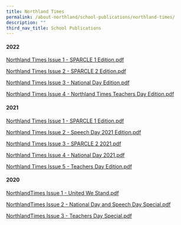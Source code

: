 ```yaml
---
title: Northland Times
permalink: /about-northland/school-publications/northland-times/
description: ""
third_nav_title: School Publications
---
```

<h4><strong>2022</strong></h4>
<p><a href="/files/Northland%20Times%20Issue%201%20-%20SPARCLE%201%20Edition.pdf">Northland Times Issue 1 - SPARCLE 1 Edition.pdf</a></p>
<p><a href="/files/Northland%20Times%20Issue%202%20-%20SPARCLE%202%20Edition.pdf">Northland Times Issue 2 - SPARCLE 2 Edition.pdf</a></p>
<p><a href="/files/Northland%20Times%20Issue%203%20-%20National%20Day%20Edition.pdf">Northland Times Issue 3 - National Day Edition.pdf</a></p>
<p><a href="/files/Northland%20Times%20Issue%204%20-%20Northland%20Times%20Teachers%20Day%20Edition.pdf">Northland Times Issue 4 - Northland Times Teachers Day Edition.pdf</a></p>
<h4><strong>2021&nbsp;</strong></h4>
<p><a href="/files/Northland%20Times%20Issue%201%20-%20SPARCLE%201%20Edition.pdf">Northland Times Issue 1 - SPARCLE 1 Edition.pdf</a></p>
<p><a href="/files/Northland%20Times%20Issue%202%20-%20Speech%20Day%202021%20Edition.pdf">Northland Times Issue 2 - Speech Day 2021 Edition.pdf</a></p>
<p><a href="/files/Northland%20Times%20Issue%203%20-%20SPARCLE%202%202021.pdf">Northland Times Issue 3 - SPARCLE 2 2021.pdf</a></p>
<div>
<p><a href="/files/Northland%20Times%20Issue%204%20-%20National%20Day%202021.pdf">Northland Times Issue 4 - National Day 2021.pdf</a></p>
<p><a href="/files/Northland%20Times%20Issue%205%20-%20Teachers%20Day%20Edition.pdf">Northland Times Issue 5 - Teachers Day Edition.pdf</a></p>
<h4><strong>2020</strong></h4>
<p><a href="https://northlandsec.moe.edu.sg/qql/slot/u511/About%20Northland/From%20the%20P%20Desk/NorthlandTimes%20Issue%201%20-%20United%20We%20Stand.pdf">NorthlandTimes Issue 1 - United We Stand.pdf</a></p>
<p><a href="https://northlandsec.moe.edu.sg/qql/slot/u511/About%20Northland/From%20the%20P%20Desk/NorthlandTimes%20Issue%202%20-%20National%20Day%20and%20Speech%20Day%20Special.pdf">NorthlandTimes Issue 2 - National Day and Speech Day Special.pdf</a></p>
<p><a href="https://northlandsec.moe.edu.sg/qql/slot/u511/About%20Northland/From%20the%20P%20Desk/NorthlandTimes%20Issue%203%20-%20Teachers%20Day%20Special.pdf">NorthlandTimes Issue 3 - Teachers Day Special.pdf</a></p>
</div>